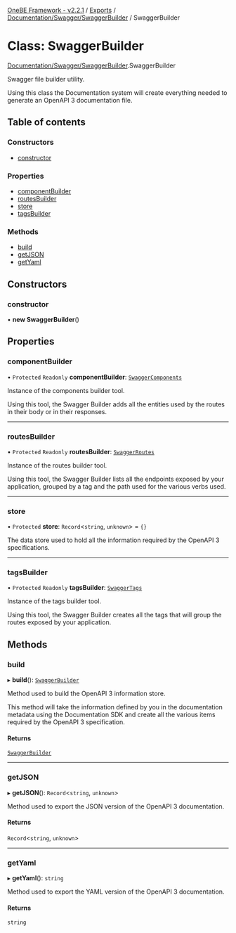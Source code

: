 [OneBE Framework - v2.2.1](../README.md) / [Exports](../modules.md) / [Documentation/Swagger/SwaggerBuilder](../modules/Documentation_Swagger_SwaggerBuilder.md) / SwaggerBuilder

# Class: SwaggerBuilder

[Documentation/Swagger/SwaggerBuilder](../modules/Documentation_Swagger_SwaggerBuilder.md).SwaggerBuilder

Swagger file builder utility.

Using this class the Documentation system will create everything needed
to generate an OpenAPI 3 documentation file.

## Table of contents

### Constructors

- [constructor](Documentation_Swagger_SwaggerBuilder.SwaggerBuilder.md#constructor)

### Properties

- [componentBuilder](Documentation_Swagger_SwaggerBuilder.SwaggerBuilder.md#componentbuilder)
- [routesBuilder](Documentation_Swagger_SwaggerBuilder.SwaggerBuilder.md#routesbuilder)
- [store](Documentation_Swagger_SwaggerBuilder.SwaggerBuilder.md#store)
- [tagsBuilder](Documentation_Swagger_SwaggerBuilder.SwaggerBuilder.md#tagsbuilder)

### Methods

- [build](Documentation_Swagger_SwaggerBuilder.SwaggerBuilder.md#build)
- [getJSON](Documentation_Swagger_SwaggerBuilder.SwaggerBuilder.md#getjson)
- [getYaml](Documentation_Swagger_SwaggerBuilder.SwaggerBuilder.md#getyaml)

## Constructors

### constructor

• **new SwaggerBuilder**()

## Properties

### componentBuilder

• `Protected` `Readonly` **componentBuilder**: [`SwaggerComponents`](Documentation_Swagger_Modules_SwaggerComponents.SwaggerComponents.md)

Instance of the components builder tool.

Using this tool, the Swagger Builder adds all the entities used by the routes
in their body or in their responses.

___

### routesBuilder

• `Protected` `Readonly` **routesBuilder**: [`SwaggerRoutes`](Documentation_Swagger_Modules_SwaggerRoutes.SwaggerRoutes.md)

Instance of the routes builder tool.

Using this tool, the Swagger Builder lists all the endpoints exposed by your
application, grouped by a tag and the path used for the various verbs used.

___

### store

• `Protected` **store**: `Record`<`string`, `unknown`\> = `{}`

The data store used to hold all the information required by the
OpenAPI 3 specifications.

___

### tagsBuilder

• `Protected` `Readonly` **tagsBuilder**: [`SwaggerTags`](Documentation_Swagger_Modules_SwaggerTags.SwaggerTags.md)

Instance of the tags builder tool.

Using this tool, the Swagger Builder creates all the tags that will group the
routes exposed by your application.

## Methods

### build

▸ **build**(): [`SwaggerBuilder`](Documentation_Swagger_SwaggerBuilder.SwaggerBuilder.md)

Method used to build the OpenAPI 3 information store.

This method will take the information defined by you in the documentation metadata
using the Documentation SDK and create all the various items required by the OpenAPI 3
specification.

#### Returns

[`SwaggerBuilder`](Documentation_Swagger_SwaggerBuilder.SwaggerBuilder.md)

___

### getJSON

▸ **getJSON**(): `Record`<`string`, `unknown`\>

Method used to export the JSON version of the OpenAPI 3 documentation.

#### Returns

`Record`<`string`, `unknown`\>

___

### getYaml

▸ **getYaml**(): `string`

Method used to export the YAML version of the OpenAPI 3 documentation.

#### Returns

`string`
